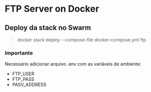# FTP Server on Docker

## Deploy da stack no Swarm
> docker stack deploy --compose-file docker-compose.yml ftp

### Importante
Necessário adicionar arquivo .env com as variáveis de ambiente:
- FTP_USER
- FTP_PASS
- PASV_ADDRESS